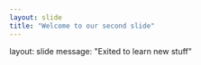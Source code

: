 ```yaml
---
layout: slide
title: "Welcome to our second slide"
---
```

layout: slide
message: "Exited to learn new stuff"
